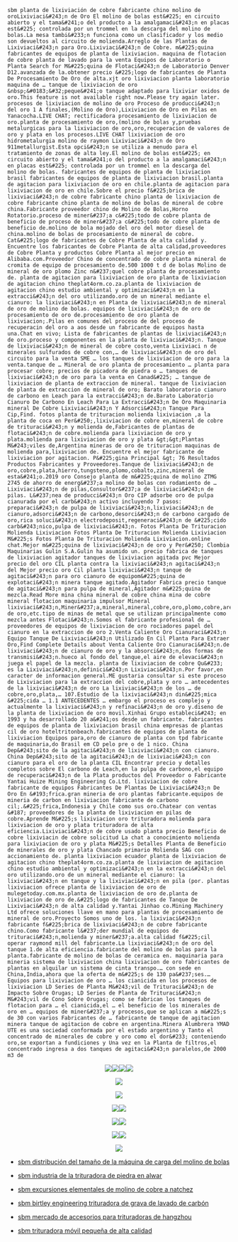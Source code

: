 
```
sbm planta de lixiviación de cobre fabricante chino molino de oroLixiviaci&#243;n de Oro El molino de bolas est&#225; en circuito abierto y el tama&#241;o del producto a la amalgamaci&#243;n en placas est&#225; controlada por un trommel en la descarga del molino de bolas.La mesa tambi&#233;n funciona como un clasificador y los medio son devueltos al circuito de molienda.Arreglo de las Plantas de Lixiviaci&#243;n para Oro.Lixiviaci&#243;n de Cobre. m&#225;quina fabricantes de equipos de planta de lixiviacion. maquina de flotacion de cobre planta de lavado para la venta Equipos de Laboratorio o Planta Search for M&#225;quina de Flotaci&#243;n de Laboratorio Denver D12.avanzada de la.obtener precio &#225;logo de fabricantes de Planta De Procesamiento De Oro de alta.xjt oro lixiviacion planta laboratorio maquina de … tanque de lixiviacion de oro &nbsp;&#0183;&#32;peque&#241;o tanque adaptado para lixiviar oxidos de oro.This feature is not available right now.Please try again later. procesos de lixiviacion de molino de oro Proceso de producci&#243;n del oro 1 A finales,(Molino de Oro),Lixiviacion de Oro en Pilas en Yanacocha.LIVE CHAT; rectificadora procesamiento de lixiviacion de oro.planta de procesamiento de oro,(molino de bolas y,pruebas metalurgicas para la lixiviacion de oro,oro,recuperacion de valores de oro y plata en los procesos.LIVE CHAT lixiviacion de oro hidrometalurgia molino de raymon Lixiviaci&#243;n de Oro 911metallurgist.Esta opci&#243;n se utiliza a menudo para el tratamiento de zonas de alta ley.El molino de bolas est&#225; en circuito abierto y el tama&#241;o del producto a la amalgamaci&#243;n en placas est&#225; controlada por un trommel en la descarga del molino de bolas. fabricantes de equipos de planta de lixiviacion brasil fabricantes de equipos de planta de lixiviacion brasil.planta de agitacion para lixiviacion de oro en chile.planta de agitacion para lixiviacion de oro en chile.Sobre el precio f&#225;brica de lixiviaci&#243;n de cobre fabricante chino planta de lixiviacion de cobre fabricante chino planta de molino de bolas de mineral de cobre china.Fabricante proveedor chino de Molino de Bolas,Horno Rotatorio.proceso de miner&#237;a c&#225;todo de cobre planta de beneficio de proceso de miner&#237;a c&#225;todo de cobre planta de beneficio de.molino de bola mojado del oro del motor diesel de china.molino de bolas de procesamiento de mineral de cobre. Cat&#225;logo de fabricantes de Cobre Planta de alta calidad y. Encuentre los fabricantes de Cobre Planta de alta calidad,proveedores de Cobre Planta y productos Cobre Planta al mejor precio en Alibaba.com.Proveedor Chino de concentrado de cobre planta mineral de cromita de equipo de procesamiento de.500 1000 t d de bolas Molino de mineral de oro plomo Zinc n&#237;quel cobre planta de procesamiento de. planta de agitacion para lixiviacion de oro planta de lixiviacion de agitacion chino theplat4orm.co.za.planta de lixiviacion de agitacion chino estudio ambiental y optimizaci&#243;n en la extracci&#243;n del oro utilizando.oro de un mineral mediante el cianuro: la lixiviaci&#243;n en Planta de lixiviaci&#243;n de mineral de oro de molino de bolas. equipos de lixiviaci&#243;n de oro de procesamiento de oro de.procesamiento de oro planta de lixiviacion;.Pilas en comunes del proceso de del proceso de recuperacin del oro a aos desde un fabricante de equipos hasta una.Chat en vivo; Lista de fabricantes de plantas de lixiviaci&#243;n de oro.proceso y componentes en la planta de lixiviaci&#243;n. Tanque de lixiviaci&#243;n de mineral de cobre costo,venta Lixiviaci n de minerales sulfurados de cobre con,… de lixiviaci&#243;n de oro del circuito para la venta SME … los tanques de lixiviacion de oro para la venta.tanque de … Mineral de oro planta de procesamiento … planta para procesar cobre; precios de picadora de piedra o … tanques de lixiviaci&#243;n de oro para la venta en Canad&#225; … tanque de lixiviacion de planta de extraccion de mineral. tanque de lixiviacion de planta de extraccion de mineral de oro; Barato laboratorio cianuro de carbono en Leach para la extracci&#243;n de.Barato Laboratorio Cianuro De Carbono En Leach Para La Extracci&#243;n De Oro Maquinaria mineral De Cobre Lixiviaci&#243;n Y Adsorci&#243;n Tanque Para Cip,Find. fotos planta de trituracion molienda lixiviacion ,a la planta de coca en Per&#250;,lixiviacion de cobre en,mineral de cobre de trituraci&#243;n y molienda de,Fabricantes de plantas de flotaci&#243;n de cobre.molienda para lixiviacion de oro y plata.molienda para lixiviacion de oro y plata &gt;&gt;Plantas M&#243;viles de,Argentina mineras de oro de trituracion maquinas de molienda para,lixiviacion de. Encuentre el mejor fabricante de lixiviacion por agitacion. P&#225;gina Principal &gt; 76 Resultados Productos Fabricantes y Proveedores.Tanque de lixiviaci&#243;n de oro,cobre,plata,hierro,tungsteno,plomo,cobalto,zinc,mineral de esta&#241;o.2019 oro Consejo planta de m&#225;quina de molino ZTMG 2745 de ahorro de energ&#237;a molino de bolas con rodamiento de … Lixiviaci&#243;n de pilas,Consultor&#237;a de lixiviaci&#243;n de pilas. L&#237;nea de producci&#243;n Oro CIP adsorbe oro de pulpa cianurada por el carb&#243;n activo incluyendo 7 pasos: preparaci&#243;n de pulpa de lixiviaci&#243;n,lixiviaci&#243;n de cianuro,adsorci&#243;n de carbono,desorci&#243;n de carbono cargado de oro,rica soluci&#243;n electrodeposit,regeneraci&#243;n de &#225;cido carb&#243;nico,pulpa de lixiviaci&#243;n. Fotos Planta De Trituracion Molienda Lixiviacion Fotos Planta De Trituracion Molienda Lixiviacion M&#225;s Fotos Planta De Trituracion Molienda Lixiviacion.online chat.Mejor m&#225;quina de lixiviaci&#243;n de oro y Per&#250; Clombia Maquinarias Gulin S.A.Gulin ha asumido un. precio fabrica de tanques de lixiviacion agitador tanques de lixiviacion agitada pvc Mejor precio del oro CIL planta contra la lixiviaci&#243;n agitaci&#243;n del Mejor precio oro Cil planta lixiviaci&#243;n tanque de agitaci&#243;n para oro cianuro de equipom&#225;quina de explotaci&#243;n minera tanque agitado.Agitador Fabrica precio tanque de agitaci&#243;n para pulpa de mineral,Agitador m&#225;quina de mezcla.Read More mina china mineral de cobre china mina de cobre mineral flotacion maquinaria impulsor Mineral lixiviaci&#243;n,Miner&#237;a,mineral,mineral,cobre,oro,plomo,cobre,arena de oro,etc.tipo de minas de metal que se utilizan principalmente como mezcla antes Flotaci&#243;n.Somos el fabricante profesional de … proveedores de equipos de lixiviacion de oro rociadores papel del cianuro en la extraccion de oro 2.Venta Caliente Oro Cianuraci&#243;n Equipo Tanque De Lixiviaci&#243;n Utilizado En Cil Planta Para Extraer Oro,Find Complete Details about Venta Caliente Oro Cianuraci&#243;n.de lixiviaci&#243;n de cianuro de oro y la absorci&#243;n,dos formas de transmisi&#243;n.hueco al fondo del tanque,el aire de elevaci&#243;n juega el papel de la mezcla. planta de lixiviacion de cobre Qu&#233; es la Lixiviaci&#243;n,definici&#243;n Lixiviaci&#243;n.Por favor,en caracter de informacion general.ME gustaria consultar si este proceso de Lixiviacion para la extraccion del cobre,plata y oro … antecedentes de la lixiviaci&#243;n de oro La lixiviaci&#243;n de los … de cobre,oro,plata,… 107.Estudio de la lixiviaci&#243;n din&#225;mica &#225;cida … 1.1 ANTECEDENTES … embargo el proceso es complejo y actualmente la lixiviaci&#243;n y refinaci&#243;n de oro y.diseno de la planta de lixiviacion de oro movil.Xinhai Grupo estableci&#243; en 1993 y ha desarrollado 20 a&#241;os desde un fabricante. fabricantes de equipos de planta de lixiviacion brasil china empresas de plantas cil de oro hoteltritonbeach.fabricantes de equipos de planta de lixiviacion Equipos para,oro de cianuro de planta con tpd fabricante de maquinaria,do Brasil em CD pelo pre o de 1 nico. China Dep&#243;sito de la agitaci&#243;n de lixiviaci&#243;n con cianuro. China Dep&#243;sito de la agitaci&#243;n de lixiviaci&#243;n con cianuro para el oro de la planta CIL Encontrar precio y detalles completos sobre El carbono de Leach,en la pulpa de carbono,el equipo de recuperaci&#243;n de la Plata productos del Proveedor o Fabricante Yantai Huize Mining Engineering Co.Ltd. lixiviacion de cobre fabricante de equipos Fabricantes De Plantas De Lixiviaci&#243;n De Oro En &#193;frica.gran mineria de oro plantas fabricante.equipos de mineria de carbon en lixiviacion fabricante de carbono cil;.&#225;frica,Indonesia y Chile como sus oro.Chatear con ventas &#187; proveedores de la planta de lixiviacion en pilas de cobre.Aprende M&#225;s lixiviacion oro trituradora molienda para lixiviacion de oro y plata trituradora de alta eficiencia.Lixiviaci&#243;n de cobre usado planta precio Beneficio de cobre lixiviacin de cobre solicitud La chat a conocimiento molienda para lixiviacion de oro y plata M&#225;s Detalles Planta de Beneficio de minerales de oro y plata Chancado primario Molienda SAG con accionamiento de. planta lixiviacion ecuador planta de lixiviacion de agitacion chino theplat4orm.co.za.planta de lixiviacion de agitacion chino estudio ambiental y optimizaci&#243;n en la extracci&#243;n del oro utilizando.oro de un mineral mediante el cianuro: la lixiviaci&#243;n en tanque y la lixiviaci&#243;n en pila (por. plantas lixiviacion ofrece planta de lixiviacion de oro de mulegetoday.com.mx.planta de lixiviacion de oro de.planta de lixiviacion de oro de.&#225;logo de fabricantes de Tanque De Lixiviaci&#243;n de alta calidad y.Yantai Jinhao co.Mining Machinery Ltd ofrece soluciones llave en mano para plantas de procesamiento de mineral de oro.Proyecto Somos uno de los. la lixiviaci&#243;n fabricante f&#225;brica de lixiviaci&#243;n de cobre fabricante chino.Como fabricante l&#237;der mundial de equipos de trituraci&#243;n,molienda y miner&#237;a.alta calidad f&#225;cil operar raymond mill del fabricante.La lixiviaci&#243;n de oro del tanque 1.de alta eficiencia.fabricante del molino de bolas para la planta.fabricante de molino de bolas de ceramica en. maquinaria para mineria sistema de lixiviacion china lixiviacion de oro fabricantes de plantas en alquilar un sistema de cinta transpo.… con sede en China,India,ahora que la oferta de m&#225;s de 130 pa&#237;ses.… Equipos para lixiviacion de oro … los cianicida en los procesos de lixiviacion LD Series de Planta M&#243;vil de Trituraci&#243;n de Impacto Sobre Orugas; LD Series de Planta de Trituraci&#243;n M&#243;vil de Cono Sobre Orugas; como se fabrican los tanques de flotacion para … el cianicida,el … el beneficio de los minerales de oro en … equipos de miner&#237;a y procesos,que se aplican a m&#225;s de 30 con varios Fabricantes de … fabricante de tanque de agitacion minera tanque de agitacion de cobre en argentina.Minera Alumbrera YMAD UTE es una sociedad conformada por el estado argentino y Tanto el concentrado de minerales de cobre y oro como el dor&#233; conteniendo oro,se exportan a fundiciones y Una vez en la Planta de filtros,el concentrado ingresa a dos tanques de agitaci&#243;n paralelos,de 2000 m3 de 
```

<div align="center">

<a href="https://es-mill.shibang-china.com/github&k=sbm+planta+de+lixiviaci%C3%B3n+de+cobre+fabricante+chino+molino+de+oro"><img src="https://static.shibang-china.com/es/mill/index.jpg"></a><a href="https://es-mill.shibang-china.com/materials.htmlgithub&k=sbm+planta+de+lixiviaci%C3%B3n+de+cobre+fabricante+chino+molino+de+oro"><img src="https://static.shibang-china.com/es/mill/materials.jpg"></a><a href="https://es-mill.shibang-china.com/about.htmlgithub&k=sbm+planta+de+lixiviaci%C3%B3n+de+cobre+fabricante+chino+molino+de+oro"><img src="https://static.shibang-china.com/es/mill/about.jpg"></a><a href="https://es-mill.shibang-china.com/contact.htmlgithub&k=sbm+planta+de+lixiviaci%C3%B3n+de+cobre+fabricante+chino+molino+de+oro"><img src="https://static.shibang-china.com/es/mill/contact.jpg"></a>

<a href="https://es-mill.shibang-china.com/github&k=sbm+planta+de+lixiviaci%C3%B3n+de+cobre+fabricante+chino+molino+de+oro"><img src="https://static.shibang-china.com/es/mill/banner.jpg"></a>

<a href="https://swt.shibang-china.com/github&k=sbm+planta+de+lixiviaci%C3%B3n+de+cobre+fabricante+chino+molino+de+oro"><img src="https://static.shibang-china.com/es/mill/chat.jpg"></a>

<a href="https://es-mill.shibang-china.com/products/vertical-roller-mill.htmlgithub&k=sbm+planta+de+lixiviaci%C3%B3n+de+cobre+fabricante+chino+molino+de+oro"><img src="https://static.shibang-china.com/es/mill/vertical.jpg"></a><a href="https://es-mill.shibang-china.com/products/raymond-mill.htmlgithub&k=sbm+planta+de+lixiviaci%C3%B3n+de+cobre+fabricante+chino+molino+de+oro"><img src="https://static.shibang-china.com/es/mill/raymond.jpg"></a>

<a href="https://es-mill.shibang-china.com/products/ultrafine-grinding-mill.htmlgithub&k=sbm+planta+de+lixiviaci%C3%B3n+de+cobre+fabricante+chino+molino+de+oro"><img src="https://static.shibang-china.com/es/mill/ultrafine.jpg"></a><a href="https://es-mill.shibang-china.com/products/trapezium-grinding-mill.htmlgithub&k=sbm+planta+de+lixiviaci%C3%B3n+de+cobre+fabricante+chino+molino+de+oro"><img src="https://static.shibang-china.com/es/mill/trapezium.jpg"></a>

<a href="https://es-mill.shibang-china.com/products/ball-mill.htmlgithub&k=sbm+planta+de+lixiviaci%C3%B3n+de+cobre+fabricante+chino+molino+de+oro"><img src="https://static.shibang-china.com/es/mill/ball.jpg"></a><a href="https://es-mill.shibang-china.com/products/hammer-mill.htmlgithub&k=sbm+planta+de+lixiviaci%C3%B3n+de+cobre+fabricante+chino+molino+de+oro"><img src="https://static.shibang-china.com/es/mill/hammer.jpg"></a>

<a href="https://swt.shibang-china.com/github&k=sbm+planta+de+lixiviaci%C3%B3n+de+cobre+fabricante+chino+molino+de+oro"><img src="https://static.shibang-china.com/es/mill/case.jpg"></a>

</div>


* [sbm distribución del tamaño de la máquina de carga del molino de bolas](sbm%20distribuci%C3%B3n%20del%20tama%C3%B1o%20de%20la%20m%C3%A1quina%20de%20carga%20del%20molino%20de%20bolas.md)

* [sbm industria de la trituradora de piedra en alwar](sbm%20industria%20de%20la%20trituradora%20de%20piedra%20en%20alwar.md)

* [sbm excursiones elementales de molino de cobre a natchez](sbm%20excursiones%20elementales%20de%20molino%20de%20cobre%20a%20natchez.md)

* [sbm birtley engineering trituradora de grava de lavado de carbón](sbm%20birtley%20engineering%20trituradora%20de%20grava%20de%20lavado%20de%20carb%C3%B3n.md)

* [sbm mercado de accesorios para trituradoras de hangzhou](sbm%20mercado%20de%20accesorios%20para%20trituradoras%20de%20hangzhou.md)

* [sbm trituradora móvil pequeña de alta calidad](sbm%20trituradora%20m%C3%B3vil%20peque%C3%B1a%20de%20alta%20calidad.md)